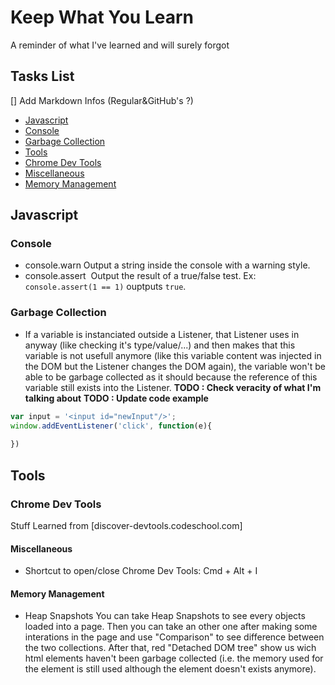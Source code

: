 # Keep What You Learn
A reminder of what I've learned and will surely forgot

## Tasks List
[] Add Markdown Infos (Regular&GitHub's ?)



 * [Javascript](#javascript)
  * [Console](#javascript-console)
  * [Garbage Collection](#javascript-garbage-collection)
* [Tools](#tools)
 * [Chrome Dev Tools](#chrome-dev-tool)
  * [Miscellaneous](#chrome-dev-tool-miscellaneous)
  * [Memory Management](#chrome-dev-tool-memory)


<a id="javascript"></a>
## Javascript

<a id="javascript-console"></a>
### Console
  - console.warn
  Output a string inside the console with a warning style.
  - console.assert
  Output the result of a true/false test. Ex: `console.assert(1 == 1)` ouptputs `true`.
  
<a id="javascript-garbage-collection"></a>
### Garbage Collection
 - If a variable is instanciated outside a Listener, that Listener uses in anyway (like checking it's type/value/...) and then makes that this variable is not usefull anymore (like this variable content was injected in the DOM but the Listener changes the DOM again), the variable won't be able to be garbage collected as it should because the reference of this variable still exists into the Listener.
 **TODO : Check veracity of what I'm talking about**
 **TODO : Update code example**
 ```javascript
 var input = '<input id="newInput"/>';
 window.addEventListener('click', function(e){
  
 })
 ``` 

<a id="tools"></a>
## Tools

<a id="chrome-dev-tool"></a>
### Chrome Dev Tools
Stuff Learned from [discover-devtools.codeschool.com]

<a id="chrome-dev-tool-miscellaneous"></a>
#### Miscellaneous
- Shortcut to open/close Chrome Dev Tools: Cmd + Alt + I

<a id="chrome-dev-tool-memory"></a>
#### Memory Management
- Heap Snapshots
 You can take Heap Snapshots to see every objects loaded into a page. Then you can take an other one after making some interations in the page and use "Comparison" to see difference between the two collections.
 After that, red "Detached DOM tree" show us wich html elements haven't been garbage collected (i.e. the memory used for the element is still used although the element doesn't exists anymore).
